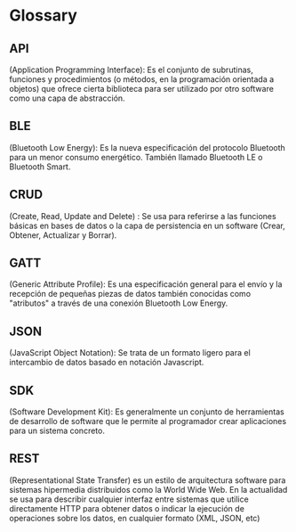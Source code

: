 # Glossary

## API

(Application Programming Interface): Es el conjunto de subrutinas, funciones y procedimientos (o métodos, en la programación orientada a objetos) que ofrece cierta biblioteca para ser utilizado por otro software como una capa de abstracción.

## BLE

(Bluetooth Low Energy): Es la nueva especificación del protocolo Bluetooth para un menor consumo energético. También llamado Bluetooth LE o Bluetooth Smart.

## CRUD

(Create, Read, Update and Delete) : Se usa para referirse a las funciones básicas en bases de datos o la capa de persistencia en un software (Crear, Obtener, Actualizar y Borrar).

## GATT

(Generic Attribute Profile): Es una especificación general para el envío y la recepción de pequeñas piezas de datos también conocidas como "atributos" a través de una conexión Bluetooth Low Energy.

## JSON

(JavaScript Object Notation): Se trata de un formato ligero para el intercambio de datos basado en notación Javascript.

## SDK

(Software Development Kit): Es generalmente un conjunto de herramientas de desarrollo de software que le permite al programador crear aplicaciones para un sistema concreto.

## REST

(Representational State Transfer)  es un estilo de arquitectura software para sistemas hipermedia distribuidos como la World Wide Web. En la actualidad se usa para describir cualquier interfaz entre sistemas que utilice directamente HTTP para obtener datos o indicar la ejecución de operaciones sobre los datos, en cualquier formato (XML, JSON, etc)